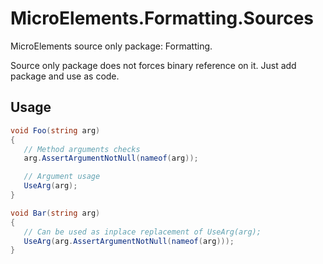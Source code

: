 ﻿# MicroElements.Formatting.Sources
MicroElements source only package: Formatting.

Source only package does not forces binary reference on it. Just add package and use as code.

 ## Usage
 ```csharp
void Foo(string arg)
{
    // Method arguments checks
    arg.AssertArgumentNotNull(nameof(arg));

    // Argument usage
    UseArg(arg);
}

void Bar(string arg)
{
    // Can be used as inplace replacement of UseArg(arg);
    UseArg(arg.AssertArgumentNotNull(nameof(arg)));
}
 ```